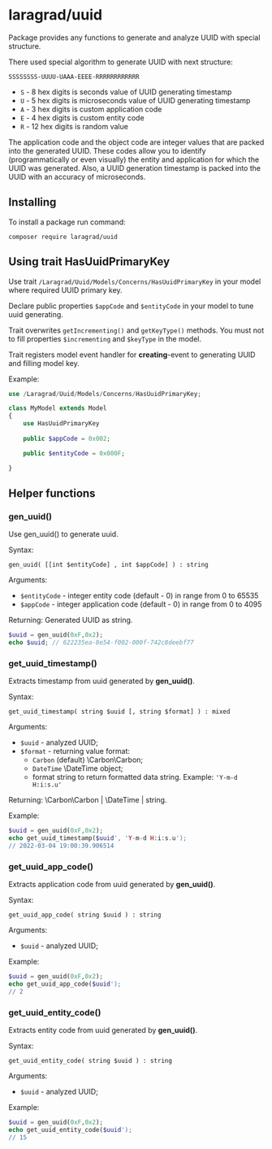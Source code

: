 # laragrad/uuid

Package provides any functions to generate and analyze UUID with special structure.

There used special algorithm to generate UUID with next structure:

	SSSSSSSS-UUUU-UAAA-EEEE-RRRRRRRRRRRR

 - `S` - 8 hex digits is seconds value of UUID generating timestamp
 - `U` - 5 hex digits is microseconds value of UUID generating timestamp
 - `A` - 3 hex digits is custom application code
 - `E` - 4 hex digits is custom entity code
 - `R` - 12 hex digits is random value

The application code and the object code are integer values that are packed into the generated UUID. 
These codes allow you to identify (programmatically or even visually) the entity and application for which the UUID was generated.
Also, a UUID generation timestamp is packed into the UUID with an accuracy of microseconds.

## Installing

To install a package run command:

	composer require laragrad/uuid
	
## Using trait HasUuidPrimaryKey

Use trait `/Laragrad/Uuid/Models/Concerns/HasUuidPrimaryKey` in your model where required UUID primary key.

Declare public properties `$appCode` and `$entityCode` in your model to tune uuid generating.

Trait overwrites `getIncrementing()` and `getKeyType()` methods. You must not to fill properties `$incrementing` and `$keyType` in the model.

Trait registers model event handler for **creating**-event to generating UUID and filling model key. 

Example:

```php
use /Laragrad/Uuid/Models/Concerns/HasUuidPrimaryKey;

class MyModel extends Model
{
	use HasUuidPrimaryKey
	
	public $appCode = 0x002;

	public $entityCode = 0x000F;

}

```

## Helper functions

### gen_uuid()

Use gen_uuid() to generate uuid.

Syntax:

	gen_uuid( [[int $entityCode] , int $appCode] ) : string
	
Arguments:

* `$entityCode` - integer entity code (default - 0) in range from 0 to 65535
* `$appCode` - integer application code (default - 0) in range from 0 to 4095

Returning: Generated UUID as string.
	
```php
$uuid = gen_uuid(0xF,0x2);
echo $uuid; // 622235ea-8e54-f002-000f-742c8deebf77
```
	
### get_uuid_timestamp()

Extracts timestamp from uuid generated by **gen_uuid()**.

Syntax: 

	get_uuid_timestamp( string $uuid [, string $format] ) : mixed

Arguments:

* `$uuid` - analyzed UUID;
* `$format` - returning value format:
  * `Carbon` (default) \Carbon\Carbon;
  * `DateTime` \DateTime object;
  * format string to return formatted data string. Example: `'Y-m-d H:i:s.u'`

Returning: \Carbon\Carbon | \DateTime | string.

Example: 
```php
$uuid = gen_uuid(0xF,0x2);
echo get_uuid_timestamp($uuid', 'Y-m-d H:i:s.u');
// 2022-03-04 19:00:39.906514
```

### get_uuid_app_code()

Extracts application code from uuid generated by **gen_uuid()**.

Syntax: 

	get_uuid_app_code( string $uuid ) : string

Arguments:

* `$uuid` - analyzed UUID;

Example: 
```php
$uuid = gen_uuid(0xF,0x2);
echo get_uuid_app_code($uuid');
// 2
```

### get_uuid_entity_code()

Extracts entity code from uuid generated by **gen_uuid()**.

Syntax: 

	get_uuid_entity_code( string $uuid ) : string

Arguments:

* `$uuid` - analyzed UUID;

Example: 
```php
$uuid = gen_uuid(0xF,0x2);
echo get_uuid_entity_code($uuid');
// 15
```
